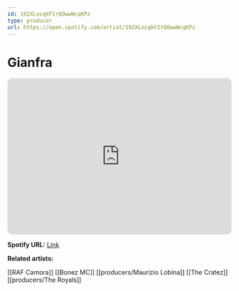 ```yaml
---
id: 192XLocqkFIrQOwwWcqKPz
type: producer
url: https://open.spotify.com/artist/192XLocqkFIrQOwwWcqKPz
---
```

# Gianfra

<iframe style="border-radius:12px" src="https://open.spotify.com/embed/artist/192XLocqkFIrQOwwWcqKPz" width="100%" height="352" frameBorder="0" allowfullscreen="" allow="autoplay; clipboard-write; encrypted-media; fullscreen; picture-in-picture" loading="lazy"></iframe>

**Spotify URL:** [Link](https://open.spotify.com/artist/192XLocqkFIrQOwwWcqKPz)

**Related artists:**

[[RAF Camora]]
[[Bonez MC]]
[[producers/Maurizio Lobina]]
[[The Cratez]]
[[producers/The Royals]]
